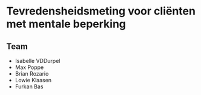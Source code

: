 # Tevredensheidsmeting voor cliënten met mentale beperking
## Team
- Isabelle VDDurpel
- Max Poppe
- Brian Rozario
- Lowie Klaasen
- Furkan Bas

